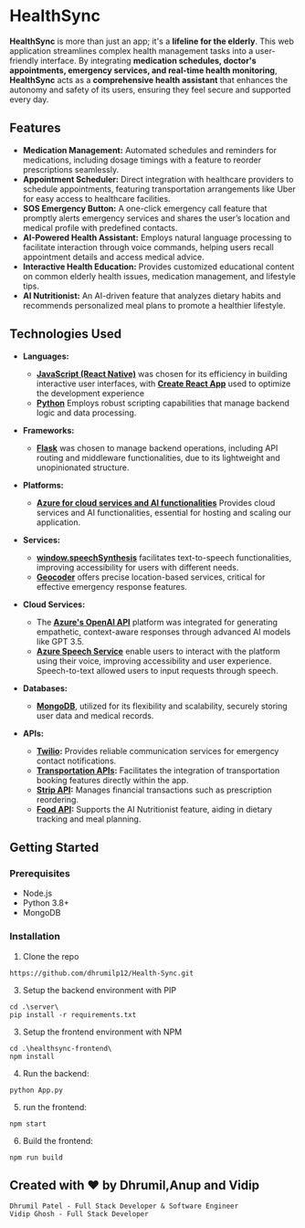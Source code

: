 


# HealthSync
**HealthSync** is more than just an app; it's a **lifeline for the elderly**. This web application streamlines complex health management tasks into a user-friendly interface. By integrating **medication schedules, doctor's appointments, emergency services, and real-time health monitoring**, **HealthSync** acts as a **comprehensive health assistant** that enhances the autonomy and safety of its users, ensuring they feel secure and supported every day.

## Features

- **Medication Management:** Automated schedules and reminders for medications, including dosage timings with a feature to reorder prescriptions seamlessly.
- **Appointment Scheduler:** Direct integration with healthcare providers to schedule appointments, featuring transportation arrangements like Uber for easy access to healthcare facilities.
- **SOS Emergency Button:** A one-click emergency call feature that promptly alerts emergency services and shares the user’s location and medical profile with predefined contacts.
- **AI-Powered Health Assistant:** Employs natural language processing to facilitate interaction through voice commands, helping users recall appointment details and access medical advice.
- **Interactive Health Education:** Provides customized educational content on common elderly health issues, medication management, and lifestyle tips.
- **AI Nutritionist:** An AI-driven feature that analyzes dietary habits and recommends personalized meal plans to promote a healthier lifestyle.

## Technologies Used

- **Languages:** 
  - **[JavaScript (React Native)](https://react.dev/)** was chosen for its efficiency in building interactive user interfaces, with **[Create React App](https://create-react-app.dev/)** used to optimize the development experience
  - **[Python](https://www.python.org/)** Employs robust scripting capabilities that manage backend logic and data processing.

- **Frameworks:** 
  - **[Flask](hhttps://flask.palletsprojects.com/en/3.0.x/)** was chosen to manage backend operations, including API routing and middleware functionalities, due to its lightweight and unopinionated structure.

- **Platforms:** 
  - **[Azure for cloud services and AI functionalities](https://azure.microsoft.com/en-us/solutions/migration/migrate-modernize-innovate?ef_id=_k_ab0ededb1c7f18961d7cb8483cd18aaa_k_&OCID=AIDcmme9zx2qiz_SEM__k_ab0ededb1c7f18961d7cb8483cd18aaa_k_&msclkid=ab0ededb1c7f18961d7cb8483cd18aaa)** Provides cloud services and AI functionalities, essential for hosting and scaling our application.

- **Services:** 
  - **[window.speechSynthesis](https://developer.mozilla.org/en-US/docs/Web/API/Window/speechSynthesis)** facilitates text-to-speech functionalities, improving accessibility for users with different needs.
  - **[Geocoder](https://pypi.org/project/geocoder/)** offers precise location-based services, critical for effective emergency response features.

- **Cloud Services:** 
  - The **[Azure's OpenAI API](https://learn.microsoft.com/en-us/azure/ai-services/openai/overview)** platform was integrated for generating empathetic, context-aware responses through advanced AI models like GPT 3.5.
  - **[Azure Speech Service](https://learn.microsoft.com/en-us/azure/ai-services/speech-service/overview)** enable users to interact with the platform using their voice, improving accessibility and user experience. Speech-to-text allowed users to input requests through speech.

- **Databases:** 
  - **[MongoDB](https://www.mongodb.com/)**, utilized for its flexibility and scalability, securely storing user data and medical records.

- **APIs:** 
  - **[Twilio](https://www.twilio.com/):** Provides reliable communication services for emergency contact notifications.
  - **[Transportation APIs](https://rapidapi.com/category/Transportation):** Facilitates the integration of transportation booking features directly within the app.
  - **[Strip API](https://stripe.com/):** Manages financial transactions such as prescription reordering.
  - **[Food API](https://rapidapi.com/collection/food-apis):** Supports the AI Nutritionist feature, aiding in dietary tracking and meal planning.

## Getting Started

### Prerequisites

- Node.js
- Python 3.8+
- MongoDB

### Installation

1. Clone the repo
```
https://github.com/dhrumilp12/Health-Sync.git
```
3. Setup the backend environment with PIP
```
cd .\server\
pip install -r requirements.txt
```
3. Setup the frontend environment with NPM
```
cd .\healthsync-frontend\
npm install
```
4. Run the backend:
```
python App.py
```
5. run the frontend:
```
npm start
```
6. Build the frontend:
```
npm run build
```
## Created with ❤️ by Dhrumil,Anup and Vidip
`Dhrumil Patel - Full Stack Developer & Software Engineer`<br>
`Vidip Ghosh - Full Stack Developer`<br>
